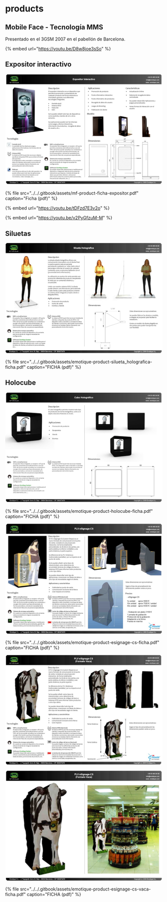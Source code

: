 # products

## Mobile Face - Tecnología MMS

Presentado en el 3GSM 2007 en el pabellón de Barcelona.

{% embed url="https://youtu.be/D8w8joe3sSo" %}

## Expositor interactivo

![](../../.gitbook/assets/mf-product-ficha-expositor.jpg)

{% file src="../../.gitbook/assets/mf-product-ficha-expositor.pdf" caption="Ficha \(pdf\)" %}

{% embed url="https://youtu.be/tDFzd7E3v2o" %}

{% embed url="https://youtu.be/v2PyGfzuM-M" %}

## Siluetas

![](../../.gitbook/assets/emotique-product-silueta_holografica-ficha.jpg)

{% file src="../../.gitbook/assets/emotique-product-silueta\_holografica-ficha.pdf" caption="FICHA \(pdf\)" %}

## Holocube

![](../../.gitbook/assets/emotique-product-holocube-ficha.jpg)

{% file src="../../.gitbook/assets/emotique-product-holocube-ficha.pdf" caption="FICHA \(pdf\)" %}

![](../../.gitbook/assets/emotique-product-esignage-cs-ficha.jpg)

{% file src="../../.gitbook/assets/emotique-product-esignage-cs-ficha.pdf" caption="FICHA \(pdf\)" %}

![](../../.gitbook/assets/emotique-product-esignage-cs-vaca-ficha-1-.jpg)

![](../../.gitbook/assets/emotique-product-esignage-cs-vaca-ficha-2-.jpg)

{% file src="../../.gitbook/assets/emotique-product-esignage-cs-vaca-ficha.pdf" caption="FICHA \(pdf\)" %}

